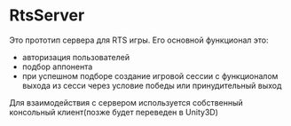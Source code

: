 # RtsServer

Это прототип сервера для RTS игры. 
Его основной функционал это:

<ul>
  <li>авторизация пользователей</li>
  <li>подбор аппонента</li>
  <li>при успешном подборе создание игровой сессии с функционалом выхода из сесси через условие победы или принудительный выход</li>
</ul>

Для взаимодействия с сервером используется собственный консольный клиент(позже будет переведен в Unity3D)
